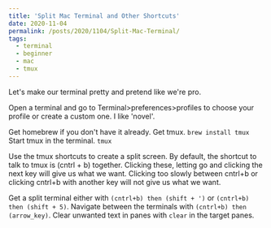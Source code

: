 ```yaml
---
title: 'Split Mac Terminal and Other Shortcuts'
date: 2020-11-04
permalink: /posts/2020/1104/Split-Mac-Terminal/
tags:
  - terminal
  - beginner
  - mac
  - tmux
---
```


Let's make our terminal pretty and pretend like we're pro. 

Open a terminal and go to Terminal>preferences>profiles to choose your profile or create a custom one. I like 'novel'.

Get homebrew if you don't have it already.
Get tmux. `brew install tmux`
Start tmux in the terminal. `tmux`

Use the tmux shortcuts to create a split screen. By default, the shortcut to talk to tmux is (cntrl + b) together. Clicking these, letting go and clicking the next key will give us what we want. Clicking too slowly between cntrl+b or clicking cntrl+b with another key will not give us what we want. 

Get a split terminal either with `(cntrl+b) then (shift + ')` or `(cntrl+b) then (shift + 5)`. Navigate between the terminals with `(cntrl+b) then (arrow_key)`. Clear unwanted text in panes with `clear` in the target panes.

